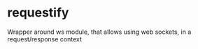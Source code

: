 # requestify
Wrapper around ws module, that allows using web sockets, in a request/response context
